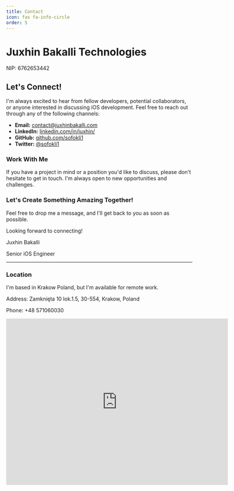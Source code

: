 ```yaml
---
title: Contact
icon: fas fa-info-circle
order: 5
---
```


# Juxhin Bakalli Technologies
NIP: 6762653442

## Let's Connect!

I'm always excited to hear from fellow developers, potential collaborators, or anyone interested in discussing iOS development. Feel free to reach out through any of the following channels:

- **Email:** [contact@juxhinbakalli.com](mailto:contact@juxhinbakalli.com)
- **LinkedIn:** [linkedin.com/in/juxhin/](https://www.linkedin.com/in/juxhin/)
- **GitHub:** [github.com/sofokli1](https://github.com/sofokli1)
- **Twitter:** [@sofokli1](https://twitter.com/sofokli1)

### Work With Me

If you have a project in mind or a position you'd like to discuss, please don't hesitate to get in touch. I'm always open to new opportunities and challenges.

### Let's Create Something Amazing Together!

Feel free to drop me a message, and I'll get back to you as soon as possible.

Looking forward to connecting!

Juxhin Bakalli

Senior iOS Engineer

---

### Location

I'm based in Krakow Poland, but I'm available for remote work.

Address:
Zamknięta 10 lok.1.5,
30-554, Krakow,
Poland

Phone:
+48 571060030

<iframe src="https://www.google.com/maps/embed?pb=!1m18!1m12!1m3!1d81987.39026564447!2d19.922302395846238!3d50.04684659797765!2m3!1f0!2f0!3f0!3m2!1i1024!2i768!4f13.1!3m3!1m2!1s0x471644c0354e18d1%3A0xb46bb6b576478abf!2zS3Jha8Ozdw!5e0!3m2!1sen!2spl!4v1697640374604!5m2!1sen!2spl" width="600" height="450" style="border:0;" allowfullscreen="" loading="lazy" referrerpolicy="no-referrer-when-downgrade"></iframe>
